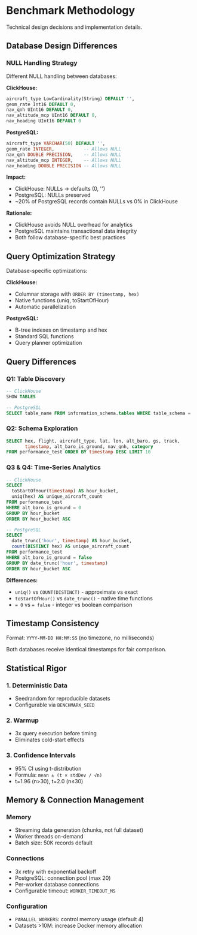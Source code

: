 # Benchmark Methodology

Technical design decisions and implementation details.

## Database Design Differences

### NULL Handling Strategy

Different NULL handling between databases:

**ClickHouse:**
```sql
aircraft_type LowCardinality(String) DEFAULT '',
geom_rate Int16 DEFAULT 0,
nav_qnh UInt16 DEFAULT 0,
nav_altitude_mcp UInt16 DEFAULT 0,
nav_heading UInt16 DEFAULT 0
```

**PostgreSQL:**
```sql
aircraft_type VARCHAR(50) DEFAULT '',
geom_rate INTEGER,           -- Allows NULL
nav_qnh DOUBLE PRECISION,    -- Allows NULL  
nav_altitude_mcp INTEGER,    -- Allows NULL
nav_heading DOUBLE PRECISION -- Allows NULL
```

**Impact:**
- ClickHouse: NULLs → defaults (0, '')
- PostgreSQL: NULLs preserved
- ~20% of PostgreSQL records contain NULLs vs 0% in ClickHouse

**Rationale:**
- ClickHouse avoids NULL overhead for analytics
- PostgreSQL maintains transactional data integrity
- Both follow database-specific best practices

## Query Optimization Strategy

Database-specific optimizations:

**ClickHouse:**
- Columnar storage with `ORDER BY (timestamp, hex)`
- Native functions (uniq, toStartOfHour)
- Automatic parallelization

**PostgreSQL:**
- B-tree indexes on timestamp and hex
- Standard SQL functions
- Query planner optimization

## Query Differences

### Q1: Table Discovery
```sql
-- ClickHouse
SHOW TABLES

-- PostgreSQL
SELECT table_name FROM information_schema.tables WHERE table_schema = 'public'
```

### Q2: Schema Exploration  
```sql
SELECT hex, flight, aircraft_type, lat, lon, alt_baro, gs, track,
       timestamp, alt_baro_is_ground, nav_qnh, category
FROM performance_test ORDER BY timestamp DESC LIMIT 10
```

### Q3 & Q4: Time-Series Analytics
```sql
-- ClickHouse
SELECT
  toStartOfHour(timestamp) AS hour_bucket,
  uniq(hex) AS unique_aircraft_count
FROM performance_test
WHERE alt_baro_is_ground = 0
GROUP BY hour_bucket
ORDER BY hour_bucket ASC

-- PostgreSQL
SELECT
  date_trunc('hour', timestamp) AS hour_bucket,
  count(DISTINCT hex) AS unique_aircraft_count
FROM performance_test
WHERE alt_baro_is_ground = false
GROUP BY date_trunc('hour', timestamp)
ORDER BY hour_bucket ASC
```

**Differences:**
- `uniq()` vs `COUNT(DISTINCT)` - approximate vs exact
- `toStartOfHour()` vs `date_trunc()` - native time functions
- `= 0` vs `= false` - integer vs boolean comparison

## Timestamp Consistency

Format: `YYYY-MM-DD HH:MM:SS` (no timezone, no milliseconds)

Both databases receive identical timestamps for fair comparison.

## Statistical Rigor

### 1. Deterministic Data
- Seedrandom for reproducible datasets
- Configurable via `BENCHMARK_SEED`

### 2. Warmup
- 3x query execution before timing
- Eliminates cold-start effects

### 3. Confidence Intervals
- 95% CI using t-distribution
- Formula: `mean ± (t × stdDev / √n)`
- t=1.96 (n>30), t=2.0 (n≤30)

## Memory & Connection Management

### Memory
- Streaming data generation (chunks, not full dataset)
- Worker threads on-demand
- Batch size: 50K records default

### Connections
- 3x retry with exponential backoff
- PostgreSQL: connection pool (max 20)
- Per-worker database connections
- Configurable timeout: `WORKER_TIMEOUT_MS`

### Configuration
- `PARALLEL_WORKERS`: control memory usage (default 4)
- Datasets >10M: increase Docker memory allocation